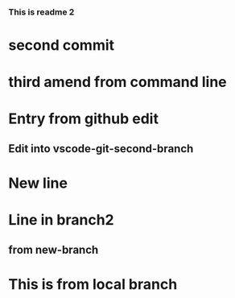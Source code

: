 ### This is readme 2
# second commit
# third amend from command line

# Entry from github edit

## Edit into vscode-git-second-branch
# New line
# Line in branch2

## from new-branch
# This is from local branch